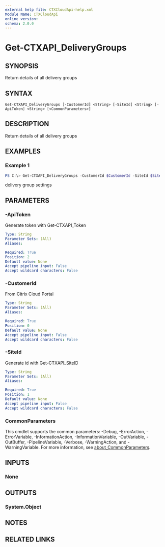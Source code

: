 ```yaml
---
external help file: CTXCloudApi-help.xml
Module Name: CTXCloudApi
online version:
schema: 2.0.0
---
```


# Get-CTXAPI_DeliveryGroups

## SYNOPSIS
Return details of all delivery groups

## SYNTAX

```
Get-CTXAPI_DeliveryGroups [-CustomerId] <String> [-SiteId] <String> [-ApiToken] <String> [<CommonParameters>]
```

## DESCRIPTION
Return details of all delivery groups

## EXAMPLES

### Example 1
```powershell
PS C:\> Get-CTXAPI_DeliveryGroups -CustomerId $CustomerId -SiteId $SiteID -ApiToken $ApiToken
```

delivery group settings

## PARAMETERS

### -ApiToken
 Generate token with Get-CTXAPI_Token

```yaml
Type: String
Parameter Sets: (All)
Aliases:

Required: True
Position: 2
Default value: None
Accept pipeline input: False
Accept wildcard characters: False
```

### -CustomerId
 From Citrix Cloud Portal


```yaml
Type: String
Parameter Sets: (All)
Aliases:

Required: True
Position: 0
Default value: None
Accept pipeline input: False
Accept wildcard characters: False
```

### -SiteId
 Generate id with Get-CTXAPI_SiteID

```yaml
Type: String
Parameter Sets: (All)
Aliases:

Required: True
Position: 1
Default value: None
Accept pipeline input: False
Accept wildcard characters: False
```

### CommonParameters
This cmdlet supports the common parameters: -Debug, -ErrorAction, -ErrorVariable, -InformationAction, -InformationVariable, -OutVariable, -OutBuffer, -PipelineVariable, -Verbose, -WarningAction, and -WarningVariable. For more information, see [about_CommonParameters](http://go.microsoft.com/fwlink/?LinkID=113216).

## INPUTS

### None
## OUTPUTS

### System.Object
## NOTES

## RELATED LINKS

